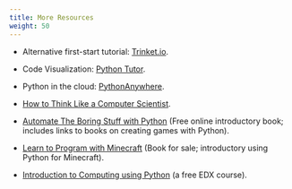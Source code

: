 ```yaml
---
title: More Resources
weight: 50
---
```


- Alternative first-start tutorial: [Trinket.io](https://docs.trinket.io/getting-started-with-python).

- Code Visualization: [Python Tutor](http://www.pythontutor.com/).

- Python in the cloud: [PythonAnywhere](https://www.pythonanywhere.com/).

- [How to Think Like a Computer Scientist](http://interactivepython.org/runestone/static/thinkcspy/GeneralIntro/toctree.html).

- [Automate The Boring Stuff with Python](https://automatetheboringstuff.com/) (Free online introductory book;
includes links to books on creating games with Python).

- [Learn to Program with Minecraft](https://www.nostarch.com/programwithminecraft) (Book for sale; introductory using Python for
Minecraft).

- [Introduction to Computing using Python](https://www.edx.org/course/introduction-computing-using-python-gtx-cs1301x#!) (a free EDX course).